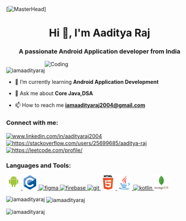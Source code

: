 [![MasterHead](https://cdn.dribbble.com/users/1162077/screenshots/3848914/programmer.gif)]
<h1 align="center">Hi 👋, I'm Aaditya Raj</h1>
<h3 align="center">A passionate Android Application developer from India</h3>
<img align="right" alt="Coding" width="400" src="https://www.pinterest.com/pin/pinterest--311381761734186207/">

<p align="left"> <img src="https://komarev.com/ghpvc/?username=iamaadityaraj&label=Profile%20views&color=0e75b6&style=flat" alt="iamaadityaraj" /> </p>

- 🌱 I’m currently learning **Android Application Development**

- 💬 Ask me about **Core Java,DSA**

- 📫 How to reach me **iamaadityaraj2004@gmail.com**

<h3 align="left">Connect with me:</h3>
<p align="left">
<a href="https://linkedin.com/in/www.linkedin.com/in/aadityaraj2004" target="blank"><img align="center" src="https://raw.githubusercontent.com/rahuldkjain/github-profile-readme-generator/master/src/images/icons/Social/linked-in-alt.svg" alt="www.linkedin.com/in/aadityaraj2004" height="30" width="40" /></a>
<a href="https://stackoverflow.com/users/https://stackoverflow.com/users/25699685/aaditya-raj" target="blank"><img align="center" src="https://raw.githubusercontent.com/rahuldkjain/github-profile-readme-generator/master/src/images/icons/Social/stack-overflow.svg" alt="https://stackoverflow.com/users/25699685/aaditya-raj" height="30" width="40" /></a>
<a href="https://www.leetcode.com/https://leetcode.com/profile/" target="blank"><img align="center" src="https://raw.githubusercontent.com/rahuldkjain/github-profile-readme-generator/master/src/images/icons/Social/leet-code.svg" alt="https://leetcode.com/profile/" height="30" width="40" /></a>
</p>

<h3 align="left">Languages and Tools:</h3>
<p align="left"> <a href="https://developer.android.com" target="_blank" rel="noreferrer"> <img src="https://raw.githubusercontent.com/devicons/devicon/master/icons/android/android-original-wordmark.svg" alt="android" width="40" height="40"/> </a> <a href="https://www.cprogramming.com/" target="_blank" rel="noreferrer"> <img src="https://raw.githubusercontent.com/devicons/devicon/master/icons/c/c-original.svg" alt="c" width="40" height="40"/> </a> <a href="https://www.figma.com/" target="_blank" rel="noreferrer"> <img src="https://www.vectorlogo.zone/logos/figma/figma-icon.svg" alt="figma" width="40" height="40"/> </a> <a href="https://firebase.google.com/" target="_blank" rel="noreferrer"> <img src="https://www.vectorlogo.zone/logos/firebase/firebase-icon.svg" alt="firebase" width="40" height="40"/> </a> <a href="https://git-scm.com/" target="_blank" rel="noreferrer"> <img src="https://www.vectorlogo.zone/logos/git-scm/git-scm-icon.svg" alt="git" width="40" height="40"/> </a> <a href="https://www.w3.org/html/" target="_blank" rel="noreferrer"> <img src="https://raw.githubusercontent.com/devicons/devicon/master/icons/html5/html5-original-wordmark.svg" alt="html5" width="40" height="40"/> </a> <a href="https://www.java.com" target="_blank" rel="noreferrer"> <img src="https://raw.githubusercontent.com/devicons/devicon/master/icons/java/java-original.svg" alt="java" width="40" height="40"/> </a> <a href="https://kotlinlang.org" target="_blank" rel="noreferrer"> <img src="https://www.vectorlogo.zone/logos/kotlinlang/kotlinlang-icon.svg" alt="kotlin" width="40" height="40"/> </a> <a href="https://www.mongodb.com/" target="_blank" rel="noreferrer"> <img src="https://raw.githubusercontent.com/devicons/devicon/master/icons/mongodb/mongodb-original-wordmark.svg" alt="mongodb" width="40" height="40"/> </a> </p>

<p><img align="left" src="https://github-readme-stats.vercel.app/api/top-langs?username=iamaadityaraj&show_icons=true&locale=en&layout=compact" alt="iamaadityaraj" /></p>

<p>&nbsp;<img align="center" src="https://github-readme-stats.vercel.app/api?username=iamaadityaraj&show_icons=true&locale=en" alt="iamaadityaraj" /></p>

<p><img align="center" src="https://github-readme-streak-stats.herokuapp.com/?user=iamaadityaraj&" alt="iamaadityaraj" /></p>

